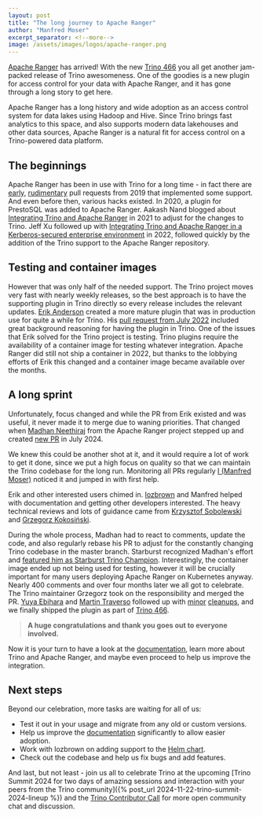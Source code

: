 ```yaml
---
layout: post
title: "The long journey to Apache Ranger"
author: "Manfred Moser"
excerpt_separator: <!--more-->
image: /assets/images/logos/apache-ranger.png
---
```


[Apache Ranger]({{site.baseurl}}/ecosystem/add-on.html#apache-ranger) has
arrived! With the new [Trino
466]({{site.baseurl}}/docs/current/release/release-466.html) you all get another
jam-packed release of Trino awesomeness. One of the goodies is a new plugin for
access control for your data with Apache Ranger, and it has gone through a long
story to get here. 

Apache Ranger has a long history and wide adoption as an access control system
for data lakes using Hadoop and Hive. Since Trino brings fast analytics to this
space, and also supports modern data lakehouses and other data sources, Apache
Ranger is a natural fit for access control on a Trino-powered data platform.

<!--more-->

## The beginnings

Apache Ranger has been in use with Trino for a long time - in fact there are
[early](https://github.com/trinodb/trino/pull/244),
[rudimentary](https://github.com/trinodb/trino/pull/1069) pull requests from
2019 that implemented some support. And even before then, various hacks existed.
In 2020, a plugin for PrestoSQL was added to Apache Ranger. Aakash Nand blogged
about [Integrating Trino and Apache
Ranger](https://towardsdatascience.com/integrating-trino-and-apache-ranger-b808f6b96ad8)
in 2021 to adjust for the changes to Trino. Jeff Xu followed up with
[Integrating Trino and Apache Ranger in a Kerberos-secured enterprise
environment](https://medium.com/@jeff.xu.z/integrating-trino-and-apache-ranger-in-a-kerberos-secured-enterprise-environment-997c95cd10e9)
in 2022, followed quickly by the addition of the Trino support to the Apache
Ranger repository.

## Testing and container images

However that was only half of the needed support. The Trino project moves very
fast with nearly weekly releases, so the best approach is to have the supporting
plugin in Trino directly so every release includes the relevant updates. [Erik
Anderson](https://github.com/dprophet) created a more mature plugin that was in
production use for quite a while for Trino. His [pull request from July
2022](https://github.com/trinodb/trino/pull/13297) included great background
reasoning for having the plugin in Trino. One of the issues that Erik solved for
the Trino project is testing. Trino plugins require the availability of a
container image for testing whatever integration. Apache Ranger did still not
ship a container in 2022, but thanks to the lobbying efforts of Erik this
changed and a container image became available over the months.

## A long sprint

Unfortunately, focus changed and while the PR from Erik existed and was useful,
it never made it to merge due to waning priorities. That changed when [Madhan
Neethiraj](https://github.com/mneethiraj) from the Apache Ranger project stepped
up and created [new PR](https://github.com/trinodb/trino/pull/22675) in July 2024. 

We knew this could be another shot at it, and it would require a lot of work to
get it done, since we put a high focus on quality so that we can maintain the
Trino codebase for the long run. Monitoring all PRs regularly [I (Manfred
Moser)](https://github.com/mosabua) noticed it and jumped in with first help.

Erik and other interested users chimed in.
[lozbrown](https://github.com/lozbrown) and Manfred helped with documentation
and getting other developers interested. The heavy technical reviews and lots of
guidance came from [Krzysztof Sobolewski](https://github.com/ksobolew) and
[Grzegorz Kokosiński](https://github.com/kokosing).

During the whole process, Madhan had to react to comments, update the code, and
also regularly rebase his PR to adjust for the constantly changing Trino
codebase in the master branch. Starburst recognized Madhan's effort and
[featured him as Starburst Trino
Champion](https://www.starburst.io/community/trino-champions/). Interestingly,
the container image ended up not being used for testing, however it will be
crucially important for many users deploying Apache Ranger on Kubernetes anyway.
Nearly 400 comments and over four months later we all got to celebrate. The
Trino maintainer Grzegorz took on the responsibility and merged the PR. [Yuya
Ebihara](https://github.com/ebyhr) and [Martin
Traverso](https://github.com/martint) followed up with
[minor](https://github.com/trinodb/trino/pull/24238)
[cleanups](https://github.com/trinodb/trino/pull/24252), and we finally shipped
the plugin as part of [Trino
466]({{site.baseurl}}/docs/current/release/release-466.html).

> **A huge congratulations and thank you goes out to everyone involved.**

Now it is your turn to have a look at the
[documentation]({{site.baseurl}}/docs/current/security/apache-ranger-access-control.html),
learn more about Trino and Apache Ranger, and maybe even proceed to help us
improve the integration.


## Next steps

Beyond our celebration, more tasks are waiting for all of us:

* Test it out in your usage and migrate from any old or custom versions.
* Help us improve the
  [documentation]({{site.baseurl}}/docs/current/security/apache-ranger-access-control.html)
  significantly to allow easier adoption.
* Work with lozbrown on adding support to the [Helm chart](https://github.com/trinodb/charts).
* Check out the codebase and help us fix bugs and add features.

And last, but not least - join us all to celebrate Trino at the upcoming [Trino
Summit 2024 for two days of amazing sessions and interaction with your peers
from the Trino community]({% post_url 2024-11-22-trino-summit-2024-lineup %})
and the [Trino Contributor Call]({{site.baseurl}}/community.html#events) for
more open community chat and discussion.
